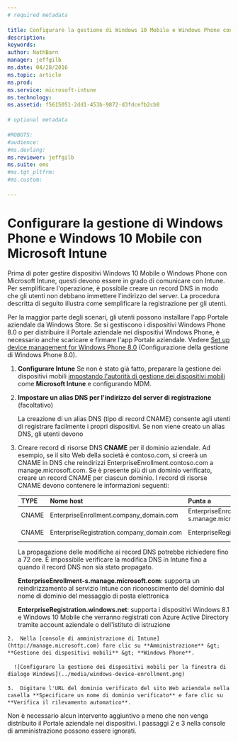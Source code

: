 ```yaml
---
# required metadata

title: Configurare la gestione di Windows 10 Mobile e Windows Phone con Microsoft Intune | Microsoft Intune
description:
keywords:
author: NathBarn
manager: jeffgilb
ms.date: 04/28/2016
ms.topic: article
ms.prod:
ms.service: microsoft-intune
ms.technology:
ms.assetid: f5615051-2dd1-453b-9872-d3fdcefb2cb8

# optional metadata

#ROBOTS:
#audience:
#ms.devlang:
ms.reviewer: jeffgilb
ms.suite: ems
#ms.tgt_pltfrm:
#ms.custom:

---
```



# Configurare la gestione di Windows Phone e Windows 10 Mobile con Microsoft Intune
Prima di poter gestire dispositivi Windows 10 Mobile o Windows Phone con Microsoft Intune, questi devono essere in grado di comunicare con Intune. Per semplificare l'operazione, è possibile creare un record DNS in modo che gli utenti non debbano immettere l'indirizzo del server. La procedura descritta di seguito illustra come semplificare la registrazione per gli utenti.  

Per la maggior parte degli scenari, gli utenti possono installare l'app Portale aziendale da Windows Store. Se si gestiscono i dispositivi Windows Phone 8.0 o per distribuire il Portale aziendale nei dispositivi Windows Phone, è necessario anche scaricare e firmare l'app Portale aziendale. Vedere [Set up device management for Windows Phone 8.0](set-up-windows-phone-8.0-management-with-microsoft-intune.md) (Configurazione della gestione di Windows Phone 8.0).

1.  **Configurare Intune** Se non è stato già fatto, preparare la gestione dei dispositivi mobili [impostando l'autorità di gestione dei dispositivi mobili](get-ready-to-enroll-devices-in-microsoft-intune.md#set-mobile-device-management-authority) come **Microsoft Intune** e configurando MDM.

2.  **Impostare un alias DNS per l'indirizzo del server di registrazione** (facoltativo)

    La creazione di un alias DNS (tipo di record CNAME) consente agli utenti di registrare facilmente i propri dispositivi. Se non viene creato un alias DNS, gli utenti devono

  1.  Creare record di risorse DNS **CNAME** per il dominio aziendale. Ad esempio, se il sito Web della società è contoso.com, si creerà un CNAME in DNS che reindirizzi EnterpriseEnrollment.contoso.com a manage.microsoft.com. Se è presente più di un dominio verificato, creare un record CNAME per ciascun dominio. I record di risorse CNAME devono contenere le informazioni seguenti:

      |TYPE|Nome host|Punta a|TTL|
      |--------|-------------|-------------|-------|
      |CNAME|EnterpriseEnrollment.company_domain.com|EnterpriseEnrollment-s.manage.microsoft.com |1 ora|
      |CNAME|EnterpriseRegistration.company_domain.com|EnterpriseRegistration.windows.net|1 ora|

      La propagazione delle modifiche ai record DNS potrebbe richiedere fino a 72 ore. È impossibile verificare la modifica DNS in Intune fino a quando il record DNS non sia stato propagato.

      **EnterpriseEnrollment-s.manage.microsoft.com**: supporta un reindirizzamento al servizio Intune con riconoscimento del dominio dal nome di dominio del messaggio di posta elettronica

      **EnterpriseRegistration.windows.net**: supporta i dispositivi Windows 8.1 e Windows 10 Mobile che verranno registrati con Azure Active Directory tramite account aziendale o dell'istituto di istruzione

    2.  Nella [console di amministrazione di Intune](http://manage.microsoft.com) fare clic su **Amministrazione** &gt; **Gestione dei dispositivi mobili** &gt; **Windows Phone**.

      ![Configurare la gestione dei dispositivi mobili per la finestra di dialogo Windows](../media/windows-device-enrollment.png)

    3.  Digitare l'URL del dominio verificato del sito Web aziendale nella casella **Specificare un nome di dominio verificato** e fare clic su **Verifica il rilevamento automatico**.



Non è necessario alcun intervento aggiuntivo a meno che non venga distribuito il Portale aziendale nei dispositivi.  I passaggi 2 e 3 nella console di amministrazione possono essere ignorati.


<!--HONumber=May16_HO2-->


